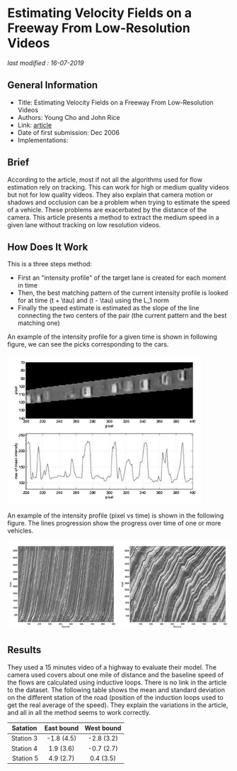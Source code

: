 # Estimating Velocity Fields on a Freeway From Low-Resolution Videos

_last modified : 16-07-2019_

## General Information

- Title: Estimating Velocity Fields on a Freeway From Low-Resolution Videos
- Authors: Young Cho and John Rice
- Link: [article](https://ieeexplore.ieee.org/document/4019430)
- Date of first submission: Dec 2006
- Implementations:

## Brief

According to the article, most if not all the algorithms used for flow estimation rely on tracking. This can work for high or medium quality videos but not for low quality videos. They also explain that camera motion or shadows and occlusion can be a problem when trying to estimate the speed of a vehicle. These problems are exacerbated by the distance of the camera. This article presents a method to extract the medium speed in a given lane without tracking on low resolution videos. 

## How Does It Work

This is a three steps method:

- First an "intensity profile" of the target lane is created for each moment in time
- Then, the best matching pattern of the current intensity profile is looked for at time \(t + \tau\) and \(t - \tau\) using the L_1 norm
- Finally the speed estimate is estimated as the slope of the line connecting the two centers of the pair (the current pattern and the best matching one)

An example of the intensity profile for a given time is shown in following figure, we can see the picks corresponding to the cars.

![Intensity Profile](https://raw.githubusercontent.com/D3lt4lph4/papers/master/docs/images/flow/EstimatingVelocityFieldsFreewayLowResolution/intensity_profile.png "Intensity Profile")

An example of the intensity profile (pixel vs time) is shown in the following figure. The lines progression show the progress over time of one or more vehicles.

![Intensity Time Distance](https://raw.githubusercontent.com/D3lt4lph4/papers/master/docs/images/flow/EstimatingVelocityFieldsFreewayLowResolution/intensity_time_distance.png "Intensity Time Distance")

## Results

They used a 15 minutes video of a highway to evaluate their model. The camera used covers about one mile of distance and the baseline speed of the flows are calculated using inductive loops. There is no link in the article to the dataset.
The following table shows the mean and standard deviation on the different station of the road (position of the induction loops used to get the real average of the speed). They explain the variations in the article, and all in all the method seems to work correctly.

| Satation | East bound | West bound |
|:--------:|:----------:|:----------:|
| Station 3 | -1.8 (4.5) | -2.8 (3.2) |
| Station 4 | 1.9 (3.6) | -0.7 (2.7) |
| Station 5 | 4.9 (2.7) | 0.4 (3.5) |
